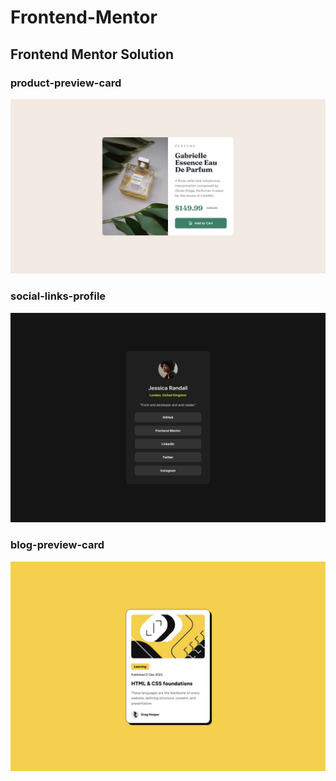 # Frontend-Mentor
## Frontend Mentor  Solution

### product-preview-card
![alt text](product-preview-card/design/desktop-design.jpg)

### social-links-profile
![alt text](social-links-profile/design/destkop-design.jpg)

### blog-preview-card
![alt text](blog-preview-card/design/desktop-design.jpg)